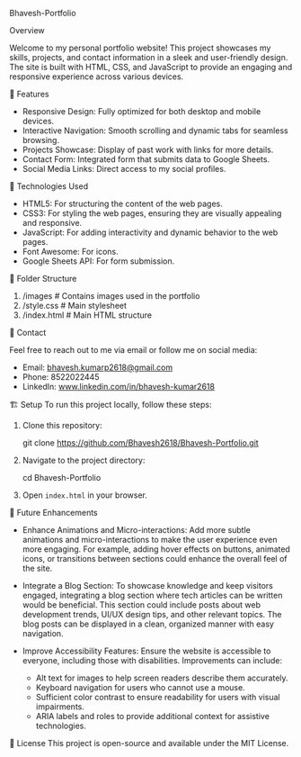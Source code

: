 Bhavesh-Portfolio

Overview

Welcome to my personal portfolio website! This project showcases my skills, projects, and contact information in a sleek and user-friendly design. The site is built with HTML, CSS, and JavaScript to provide an engaging and responsive experience across various devices.

🌟 Features
- Responsive Design: Fully optimized for both desktop and mobile devices.
- Interactive Navigation: Smooth scrolling and dynamic tabs for seamless browsing.
- Projects Showcase: Display of past work with links for more details.
- Contact Form: Integrated form that submits data to Google Sheets.
- Social Media Links: Direct access to my social profiles.

🚀 Technologies Used
- HTML5: For structuring the content of the web pages.
- CSS3: For styling the web pages, ensuring they are visually appealing and responsive.
- JavaScript: For adding interactivity and dynamic behavior to the web pages.
- Font Awesome: For icons.
- Google Sheets API: For form submission.

📁 Folder Structure


   1. /images           # Contains images used in the portfolio 
   2. /style.css        # Main stylesheet  
   3. /index.html       # Main HTML structure  
 

📧 Contact

Feel free to reach out to me via email or follow me on social media:

- Email: bhavesh.kumarp2618@gmail.com
- Phone: 8522022445
- LinkedIn: www.linkedin.com/in/bhavesh-kumar2618

🏗️ Setup
To run this project locally, follow these steps:

1. Clone this repository:
   
   git clone https://github.com/Bhavesh2618/Bhavesh-Portfolio.git

2. Navigate to the project directory:
   
   cd Bhavesh-Portfolio

3. Open `index.html` in your browser.

🎯 Future Enhancements
- Enhance Animations and Micro-interactions: Add more subtle animations and micro-interactions to make the user experience even more engaging. For example, adding hover effects on buttons, animated icons, or transitions between sections could enhance the overall feel of the site.
  
- Integrate a Blog Section: To showcase knowledge and keep visitors engaged, integrating a blog section where tech articles can be written would be beneficial. This section could include posts about web development trends, UI/UX design tips, and other relevant topics. The blog posts can be displayed in a clean, organized manner with easy navigation.

- Improve Accessibility Features: Ensure the website is accessible to everyone, including those with disabilities. Improvements can include:
  - Alt text for images to help screen readers describe them accurately.
  - Keyboard navigation for users who cannot use a mouse.
  - Sufficient color contrast to ensure readability for users with visual impairments.
  - ARIA labels and roles to provide additional context for assistive technologies.

📜 License
This project is open-source and available under the MIT License.
